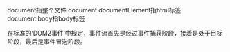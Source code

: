 document指整个文件
document.documentElement指html标签
document.body指body标签

在标准的‘DOM2事件’中规定，事件流首先是经过事件捕获阶段，接着是处于目标阶段，最后是事件冒泡阶段。